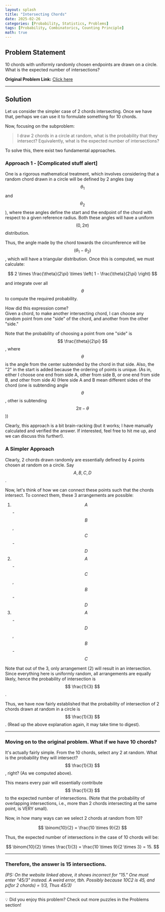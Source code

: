 ```yaml
---
layout: splash
title: "Intersecting Chords"
date: 2025-02-26
categories: [Probability, Statistics, Problems]
tags: [Probability, Combinatorics, Counting Principle]
math: true
---
```


## Problem Statement  

10 chords with uniformly randomly chosen endpoints are drawn on a circle. What is the expected number of intersections?  

**Original Problem Link:** [Click here](https://www.quantguide.io/questions/intersecting-chords)  

---  

## Solution  

Let us consider the simpler case of 2 chords intersecting. Once we have that, perhaps we can use it to formulate something for 10 chords.  

Now, focusing on the subproblem:  
> I draw 2 chords in a circle at random, what is the probability that they intersect? Equivalently, what is the expected number of intersections?  

To solve this, there exist two fundamental approaches.  

### Approach 1 - [Complicated stuff alert]  

One is a rigorous mathematical treatment, which involves considering that a random chord drawn in a circle will be defined by 2 angles (say $$ \theta_1 $$ and $$ \theta_2 $$), where these angles define the start and the endpoint of the chord with respect to a given reference radius. Both these angles will have a uniform $$ (0, 2\pi) $$ distribution.  

Thus, the angle made by the chord towards the circumference will be $$ (\theta_1 - \theta_2) $$, which will have a triangular distribution. Once this is computed, we must calculate:  

$$
2 \times \frac{\theta}{2\pi} \times \left( 1 - \frac{\theta}{2\pi} \right)
$$  

and integrate over all $$ \theta $$ to compute the required probability.  

How did this expression come?  
Given a chord, to make another intersecting chord, I can choose any random point from one "side" of the chord, and another from the other "side."  

Note that the probability of choosing a point from one "side" is $$ \frac{\theta}{2\pi} $$, where $$ \theta $$ is the angle from the center subtended by the chord in that side. Also, the "2" in the start is added because the ordering of points is unique. (As in, either I choose one end from side A, other from side B, or one end from side B, and other from side A) (Here side A and B mean different sides of the chord (one is subtending angle $$\theta$$, other is subtending $$2\pi - \theta$$))

Clearly, this approach is a bit brain-racking (but it works; I have manually calculated and verified the answer. If interested, feel free to hit me up, and we can discuss this further!).  

### A Simpler Approach  

Clearly, 2 chords drawn randomly are essentially defined by 4 points chosen at random on a circle. Say $$ A, B, C, D $$.  

Now, let's think of how we can connect these points such that the chords intersect. To connect them, these 3 arrangements are possible:  

1. $$ A $$-$$ B $$, $$ C $$-$$ D $$  
2. $$ A $$-$$ C $$, $$ B $$-$$ D $$  
3. $$ A $$-$$ D $$, $$ B $$-$$ C $$  

Note that out of the 3, only arrangement (2) will result in an intersection. Since everything here is uniformly random, all arrangements are equally likely, hence the probability of intersection is $$ \frac{1}{3} $$.  

Thus, we have now fairly established that the probability of intersection of 2 chords drawn at random in a circle is $$ \frac{1}{3} $$. (Read up the above explanation again, it may take time to digest).  

---  

### Moving on to the original problem. What if we have 10 chords?  

It's actually fairly simple. From the 10 chords, select any 2 at random. What is the probability they will intersect? $$ \frac{1}{3} $$, right? (As we computed above).  

This means every pair will essentially contribute $$ \frac{1}{3} $$ to the expected number of intersections. (Note that the probability of overlapping intersections, i.e., more than 2 chords intersecting at the same point, is VERY small).  

Now, in how many ways can we select 2 chords at random from 10?  

$$
\binom{10}{2} = \frac{10 \times 9}{2}
$$  

Thus, the expected number of intersections in the case of 10 chords will be:  

$$
\binom{10}{2} \times \frac{1}{3} = \frac{10 \times 9}{2 \times 3} = 15.
$$  

---  

### Therefore, the answer is **15** intersections.  

*(PS: On the website linked above, it shows incorrect for "15." One must enter "45/3" instead. A weird error, tbh. Possibly because 10C2 is 45, and p(for 2 chords) = 1/3, Thus 45/3)*  

---

💡  Did you enjoy this problem? Check out more puzzles in the Problems section! 
